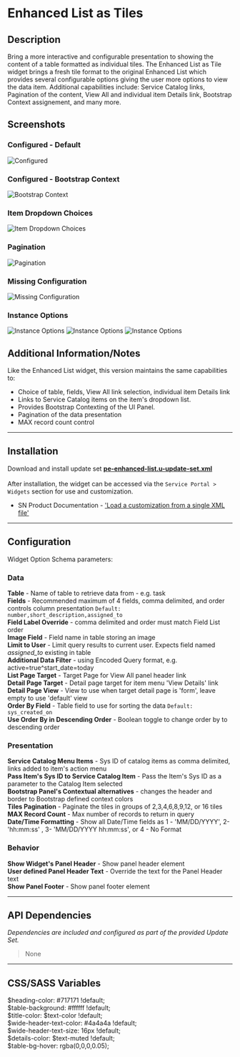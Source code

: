 # Enhanced List as Tiles

## Description

Bring a more interactive and configurable presentation to showing the content of a table formatted as individual tiles.  The Enhanced List as Tile widget brings a fresh tile format to the original Enhanced List which provides several configurable options giving the user more options to view the data item. Additional capabilities include: Service Catalog links, Pagination of the content, View All and individual item Details link, Bootstrap Context assignement, and many more.

## Screenshots
### Configured - Default
![Configured](https://raw.githubusercontent.com/platform-experience/serviceportal-widget-library/master/src/pe-enhanced-list-as-tiles/images/default.png)
### Configured - Bootstrap Context
![Bootstrap Context](https://raw.githubusercontent.com/platform-experience/serviceportal-widget-library/master/src/pe-enhanced-list-as-tiles/images/bootstrapcontext.png)
### Item Dropdown Choices
![Item Dropdown Choices](https://raw.githubusercontent.com/platform-experience/serviceportal-widget-library/master/src/pe-enhanced-list-as-tiles/images/itemddlist.png)
### Pagination
![Pagination](https://raw.githubusercontent.com/platform-experience/serviceportal-widget-library/master/src/pe-enhanced-list-as-tiles/images/pagination.png)
### Missing Configuration
![Missing Configuration](https://raw.githubusercontent.com/platform-experience/serviceportal-widget-library/master/src/pe-enhanced-list-as-tiles/images/missingconfiguration.png)
### Instance Options
![Instance Options](https://raw.githubusercontent.com/platform-experience/serviceportal-widget-library/master/src/pe-enhanced-list-as-tiles/images/options1.png)
![Instance Options](https://raw.githubusercontent.com/platform-experience/serviceportal-widget-library/master/src/pe-enhanced-list-as-tiles/images/options2.png)
![Instance Options](https://raw.githubusercontent.com/platform-experience/serviceportal-widget-library/master/src/pe-enhanced-list-as-tiles/images/options3.png)

## Additional Information/Notes
 
Like the Enhanced List widget, this version maintains the same capabilities to:
 * Choice of table, fields, View All link selection, individual item Details link
 * Links to Service Catalog items on the item's dropdown list.  
 * Provides Bootstrap Contexting of the UI Panel.
 * Pagination of the data presentation
 * MAX record count control

---
## Installation
Download and install update set **[pe-enhanced-list.u-update-set.xml](https://github.com/platform-experience/serviceportal-widget-library/blob/master/pe-enhanced-list/pe-enhanced-list.u-update-set.xml)** <br/><br/>
After installation, the widget can be accessed via the `Service Portal > Widgets` section for use and customization.<br/>
* SN Product Documentation - ['Load a customization from a single XML file'](https://docs.servicenow.com/bundle/kingston-application-development/page/build/system-update-sets/task/t_SaveAnUpdateSetAsAnXMLFile.html)

---
## Configuration
Widget Option Schema parameters:

### Data
**Table** - Name of table to retrieve data from - e.g. task<br/>
**Fields** - Recommended maximum of 4 fields, comma delimited, and order controls column presentation `Default: number,short_description,assigned_to` <br/>
**Field Label Override** - comma delimited and order must match Field List order<br/>
**Image Field** - Field name in table storing an image<br/>
**Limit to User** - Limit query results to current user. Expects field named *assigned_to* existing in table<br/>
**Additional Data Filter** - using Encoded Query format, e.g.  active=true^start_date=today<br/>
**List Page Target** - Target Page for View All panel header link<br/>
**Detail Page Target** - Detail page target for item menu 'View Details' link<br/>
**Detail Page View** - View to use when target detail page is 'form', leave empty to use 'default' view<br/>
**Order By Field** - Table field to use for sorting the data `Default: sys_created_on` <br/>
**Use Order By in Descending Order** - Boolean toggle to change order by to descending order<br/>


### Presentation
**Service Catalog Menu Items** - Sys ID of catalog items as comma delimited, links added to item's action menu<br/>
**Pass Item's Sys ID to Service Catalog Item** - Pass the Item's Sys ID as a parameter to the Catalog Item selected<br/>
**Bootstrap Panel's Contextual alternatives** - changes the header and border to Bootstrap defined context colors<br/>
**Tiles Pagination** - Paginate the tiles in groups of 2,3,4,6,8,9,12, or 16 tiles<br/>
**MAX Record Count** - Max number of records to return in query<br/>
**Date/Time Formatting** - Show all Date/Time fields as 1 - 'MM/DD/YYYY', 2- 'hh:mm:ss' , 3- 'MM/DD/YYYY hh:mm:ss', or 4 - No Format<br/>

### Behavior
**Show Widget's Panel Header** - Show panel header element<br/>
**User defined Panel Header Text** - Override the text for the Panel Header text<br/>
**Show Panel Footer** - Show panel footer element<br/>


---
## API Dependencies
<i>Dependencies are included and configured as part of the provided Update Set.</i>
> None

---
## CSS/SASS Variables

$heading-color: #717171 !default;<br/>
$table-background: #ffffff !default;<br/>
$title-color: $text-color !default;<br/>
$wide-header-text-color: #4a4a4a !default;<br/>
$wide-header-text-size: 16px !default;<br/>
$details-color: $text-muted !default;<br/>
$table-bg-hover: rgba(0,0,0,0.05);<br/>
<br/>